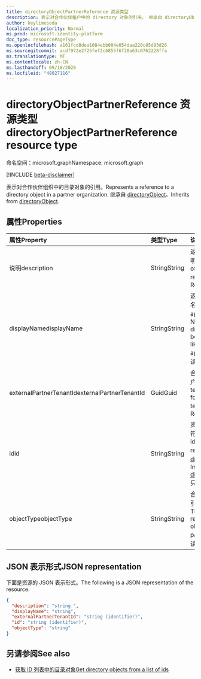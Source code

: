 ```yaml
---
title: directoryObjectPartnerReference 资源类型
description: 表示对合作伙伴租户中的 directory 对象的引用。 继承自 directoryObject。
author: keylimesoda
localization_priority: Normal
ms.prod: microsoft-identity-platform
doc_type: resourcePageType
ms.openlocfilehash: a161fcd8dea1084ebb004e054daa220c85d83d26
ms.sourcegitcommit: acdf972e2f25fef2c6855f6f28a63c0762228ffa
ms.translationtype: MT
ms.contentlocale: zh-CN
ms.lasthandoff: 09/18/2020
ms.locfileid: "48027116"
---
```

# <a name="directoryobjectpartnerreference-resource-type"></a><span data-ttu-id="caf2a-104">directoryObjectPartnerReference 资源类型</span><span class="sxs-lookup"><span data-stu-id="caf2a-104">directoryObjectPartnerReference resource type</span></span>

<span data-ttu-id="caf2a-105">命名空间：microsoft.graph</span><span class="sxs-lookup"><span data-stu-id="caf2a-105">Namespace: microsoft.graph</span></span>

[!INCLUDE [beta-disclaimer](../../includes/beta-disclaimer.md)]

<span data-ttu-id="caf2a-106">表示对合作伙伴组织中的目录对象的引用。</span><span class="sxs-lookup"><span data-stu-id="caf2a-106">Represents a reference to a directory object in a partner organization.</span></span> <span data-ttu-id="caf2a-107">继承自 [directoryObject](directoryobject.md)。</span><span class="sxs-lookup"><span data-stu-id="caf2a-107">Inherits from [directoryObject](directoryobject.md).</span></span>

## <a name="properties"></a><span data-ttu-id="caf2a-108">属性</span><span class="sxs-lookup"><span data-stu-id="caf2a-108">Properties</span></span>

| <span data-ttu-id="caf2a-109">属性</span><span class="sxs-lookup"><span data-stu-id="caf2a-109">Property</span></span> | <span data-ttu-id="caf2a-110">类型</span><span class="sxs-lookup"><span data-stu-id="caf2a-110">Type</span></span> | <span data-ttu-id="caf2a-111">说明</span><span class="sxs-lookup"><span data-stu-id="caf2a-111">Description</span></span> |
|:---------------|:--------|:----------|
|<span data-ttu-id="caf2a-112">说明</span><span class="sxs-lookup"><span data-stu-id="caf2a-112">description</span></span>|<span data-ttu-id="caf2a-113">String</span><span class="sxs-lookup"><span data-stu-id="caf2a-113">String</span></span>| <span data-ttu-id="caf2a-114">返回的对象的说明。</span><span class="sxs-lookup"><span data-stu-id="caf2a-114">Description of the object returned.</span></span> <span data-ttu-id="caf2a-115">只读。</span><span class="sxs-lookup"><span data-stu-id="caf2a-115">Read-only.</span></span> |
|<span data-ttu-id="caf2a-116">displayName</span><span class="sxs-lookup"><span data-stu-id="caf2a-116">displayName</span></span>|<span data-ttu-id="caf2a-117">String</span><span class="sxs-lookup"><span data-stu-id="caf2a-117">String</span></span>| <span data-ttu-id="caf2a-118">返回的目录对象的名称，如 group 或 application。</span><span class="sxs-lookup"><span data-stu-id="caf2a-118">Name of directory object being returned, like group or application.</span></span> <span data-ttu-id="caf2a-119">只读。</span><span class="sxs-lookup"><span data-stu-id="caf2a-119">Read-only.</span></span> |
|<span data-ttu-id="caf2a-120">externalPartnerTenantId</span><span class="sxs-lookup"><span data-stu-id="caf2a-120">externalPartnerTenantId</span></span>|<span data-ttu-id="caf2a-121">Guid</span><span class="sxs-lookup"><span data-stu-id="caf2a-121">Guid</span></span>| <span data-ttu-id="caf2a-122">合作伙伴租户的租户标识符。</span><span class="sxs-lookup"><span data-stu-id="caf2a-122">The tenant identifier for the partner tenant.</span></span> <span data-ttu-id="caf2a-123">只读。</span><span class="sxs-lookup"><span data-stu-id="caf2a-123">Read-only.</span></span> |
|<span data-ttu-id="caf2a-124">id</span><span class="sxs-lookup"><span data-stu-id="caf2a-124">id</span></span>|<span data-ttu-id="caf2a-125">String</span><span class="sxs-lookup"><span data-stu-id="caf2a-125">String</span></span>| <span data-ttu-id="caf2a-126">资源的唯一标识符。</span><span class="sxs-lookup"><span data-stu-id="caf2a-126">The unique identifier for the resource.</span></span> <span data-ttu-id="caf2a-127">继承自 [directoryObject](directoryobject.md)。</span><span class="sxs-lookup"><span data-stu-id="caf2a-127">Inherited from [directoryObject](directoryobject.md).</span></span> <span data-ttu-id="caf2a-128">只读。</span><span class="sxs-lookup"><span data-stu-id="caf2a-128">Read-only.</span></span> |
|<span data-ttu-id="caf2a-129">objectType</span><span class="sxs-lookup"><span data-stu-id="caf2a-129">objectType</span></span>|<span data-ttu-id="caf2a-130">String</span><span class="sxs-lookup"><span data-stu-id="caf2a-130">String</span></span>| <span data-ttu-id="caf2a-131">合作伙伴租户中被引用对象的类型。</span><span class="sxs-lookup"><span data-stu-id="caf2a-131">The type of the referenced object in the partner tenant.</span></span> <span data-ttu-id="caf2a-132">只读。</span><span class="sxs-lookup"><span data-stu-id="caf2a-132">Read-only.</span></span> |

## <a name="json-representation"></a><span data-ttu-id="caf2a-133">JSON 表示形式</span><span class="sxs-lookup"><span data-stu-id="caf2a-133">JSON representation</span></span>

<span data-ttu-id="caf2a-134">下面是资源的 JSON 表示形式。</span><span class="sxs-lookup"><span data-stu-id="caf2a-134">The following is a JSON representation of the resource.</span></span>

<!-- {
  "blockType": "resource",
  "keyProperty": "id",
  "@odata.type": "microsoft.graph.directoryObjectPartnerReference"
}-->

```json
{
  "description": "string ",
  "displayName": "string",
  "externalPartnerTenantId": "string (identifier)",
  "id": "string (identifier)",
  "objectType": "string"
}
```

## <a name="see-also"></a><span data-ttu-id="caf2a-135">另请参阅</span><span class="sxs-lookup"><span data-stu-id="caf2a-135">See also</span></span>

- [<span data-ttu-id="caf2a-136">获取 ID 列表中的目录对象</span><span class="sxs-lookup"><span data-stu-id="caf2a-136">Get directory objects from a list of ids</span></span>](/graph/api/directoryobject-getbyids?view=graph-rest-beta)

<!-- uuid: fbec8cd7-cfe4-431d-87fc-d102cd2841a4
2018-12-06 02:01:30 UTC -->
<!--
{
  "type": "#page.annotation",
  "description": "directoryObjectPartnerReference resource",
  "keywords": "",
  "section": "documentation",
  "tocPath": "",
  "suppressions": []
}
-->


